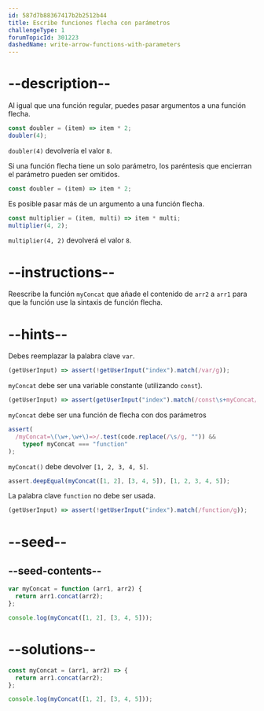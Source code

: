 ```yaml
---
id: 587d7b88367417b2b2512b44
title: Escribe funciones flecha con parámetros
challengeType: 1
forumTopicId: 301223
dashedName: write-arrow-functions-with-parameters
---
```


# --description--

Al igual que una función regular, puedes pasar argumentos a una función flecha.

```js
const doubler = (item) => item * 2;
doubler(4);
```

`doubler(4)` devolvería el valor `8`.

Si una función flecha tiene un solo parámetro, los paréntesis que encierran el parámetro pueden ser omitidos.

```js
const doubler = (item) => item * 2;
```

Es posible pasar más de un argumento a una función flecha.

```js
const multiplier = (item, multi) => item * multi;
multiplier(4, 2);
```

`multiplier(4, 2)` devolverá el valor `8`.

# --instructions--

Reescribe la función `myConcat` que añade el contenido de `arr2` a `arr1` para que la función use la sintaxis de función flecha.

# --hints--

Debes reemplazar la palabra clave `var`.

```js
(getUserInput) => assert(!getUserInput("index").match(/var/g));
```

`myConcat` debe ser una variable constante (utilizando `const`).

```js
(getUserInput) => assert(getUserInput("index").match(/const\s+myConcat/g));
```

`myConcat` debe ser una función de flecha con dos parámetros

```js
assert(
  /myConcat=\(\w+,\w+\)=>/.test(code.replace(/\s/g, "")) &&
    typeof myConcat === "function"
);
```

`myConcat()` debe devolver `[1, 2, 3, 4, 5]`.

```js
assert.deepEqual(myConcat([1, 2], [3, 4, 5]), [1, 2, 3, 4, 5]);
```

La palabra clave `function` no debe ser usada.

```js
(getUserInput) => assert(!getUserInput("index").match(/function/g));
```

# --seed--

## --seed-contents--

```js
var myConcat = function (arr1, arr2) {
  return arr1.concat(arr2);
};

console.log(myConcat([1, 2], [3, 4, 5]));
```

# --solutions--

```js
const myConcat = (arr1, arr2) => {
  return arr1.concat(arr2);
};

console.log(myConcat([1, 2], [3, 4, 5]));
```
